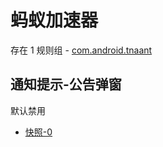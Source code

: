 # 蚂蚁加速器

存在 1 规则组 - [com.android.tnaant](/src/apps/com.android.tnaant.ts)

## 通知提示-公告弹窗

默认禁用

- [快照-0](https://i.gkd.li/i/13713449)
